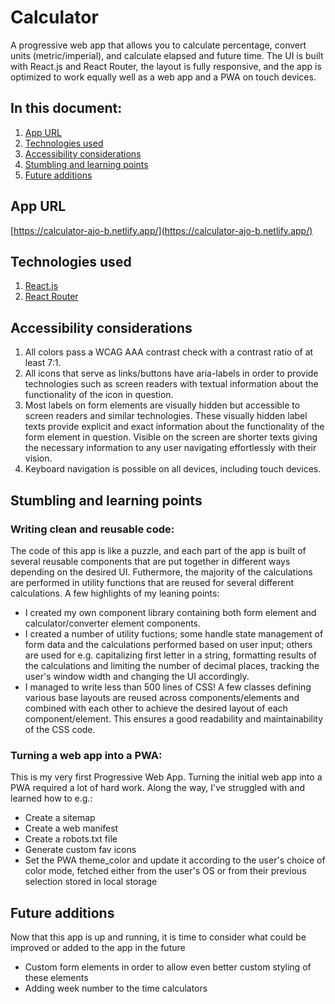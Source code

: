 # Calculator
A progressive web app that allows you to calculate percentage, convert units (metric/imperial), and calculate elapsed and future time. The UI is built with React.js and React Router, the layout is fully responsive, and the app is optimized to work equally well as a web app and a PWA on touch devices.


## In this document:
1. [App URL](#app-url)
2. [Technologies used](#technologies-used)
3. [Accessibility considerations](#accessibility-considerations)
4. [Stumbling and learning points](#stumbling-and-learning-points)
5. [Future additions](#future-additions)


## App URL
[https://calculator-ajo-b.netlify.app/](https://calculator-ajo-b.netlify.app/)


## Technologies used
1. [React.js](https://react.dev/)
2. [React Router](https://reactrouter.com/)


## Accessibility considerations
1. All colors pass a WCAG AAA contrast check with a contrast ratio of at least 7:1.
2. All icons that serve as links/buttons have aria-labels in order to provide technologies such as screen readers with textual information about the functionality of the icon in question.
3. Most labels on form elements are visually hidden but accessible to screen readers and similar technologies. These visually hidden label texts provide explicit and exact information about the functionality of the form element in question. Visible on the screen are shorter texts giving the necessary information to any user navigating effortlessly with their vision.
4. Keyboard navigation is possible on all devices, including touch devices.


## Stumbling and learning points
### Writing clean and reusable code:
The code of this app is like a puzzle, and each part of the app is built of several reusable components that are put together in different ways depending on the desired UI. Futhermore, the majority of the calculations are performed in utility functions that are reused for several different calculations. A few highlights of my leaning points:
- I created my own component library containing both form element and calculator/converter element components.
- I created a number of utility fuctions; some handle state management of form data and the calculations performed based on user input; others are used for e.g. capitalizing first letter in a string, formatting results of the calculations and limiting the number of decimal places, tracking the user's window width and changing the UI accordingly.
- I managed to write less than 500 lines of CSS! A few classes defining various base layouts are reused across components/elements and combined with each other to achieve the desired layout of each component/element. This ensures a good readability and maintainability of the CSS code.

### Turning a web app into a PWA:
This is my very first Progressive Web App. Turning the initial web app into a PWA required a lot of hard work. Along the way, I've struggled with and learned how to e.g.:
- Create a sitemap
- Create a web manifest
- Create a robots.txt file
- Generate custom fav icons
- Set the PWA theme_color and update it according to the user's choice of color mode, fetched either from the user's OS or from their previous selection stored in local storage


## Future additions
Now that this app is up and running, it is time to consider what could be improved or added to the app in the future
- Custom form elements in order to allow even better custom styling of these elements
- Adding week number to the time calculators